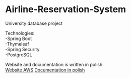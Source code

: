 # Airline-Reservation-System
University database project 

Technologies:\
-Spring Boot\
-Thymeleaf\
-Spring Security\
-PostgreSQL

Website and documentation is written in polish\
[Website AWS](http://ars-env-2.eba-95hxk22h.us-east-2.elasticbeanstalk.com/)
[Documentation in polish](https://github.com/barpje/Airline-Reservation-System/blob/main/doc/dokumentacjaARS.pdf)
